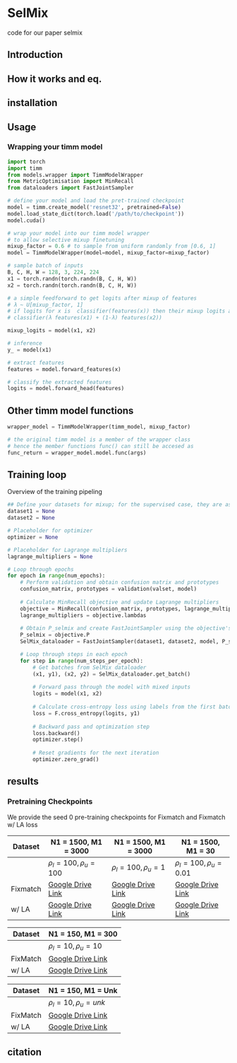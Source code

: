# SelMix
code for our paper selmix

## Introduction

## How it works and eq. 

## installation

## Usage

### Wrapping your timm model 
```python
import torch
import timm
from models.wrapper import TimmModelWrapper
from MetricOptimisation import MinRecall
from dataloaders import FastJointSampler

# define your model and load the pret-trained checkpoint
model = timm.create_model('resnet32', pretrained=False)
model.load_state_dict(torch.load('/path/to/checkpoint'))
model.cuda()

# wrap your model into our timm model wrapper 
# to allow selective mixup finetuning
mixup_factor = 0.6 # to sample from uniform randomly from [0.6, 1]
model = TimmModelWrapper(model=model, mixup_factor=mixup_factor)

# sample batch of inputs
B, C, H, W = 128, 3, 224, 224
x1 = torch.randn(torch.randn(B, C, H, W))
x2 = torch.randn(torch.randn(B, C, H, W))

# a simple feedforward to get logits after mixup of features
# λ ~ U[mixup_factor, 1]
# if logits for x is  classifier(features(x)) then their mixup logits are
# classifier(λ features(x1) + (1-λ) features(x2))

mixup_logits = model(x1, x2)

# inference 
y_ = model(x1)

# extract features 
features = model.forward_features(x)

# classify the extracted features
logits = model.forward_head(features)
```
## Other timm model functions
```python
wrapper_model = TimmModelWrapper(timm_model, mixup_factor)

# the original timm model is a member of the wrapper class
# hence the member functions func() can still be accesed as
func_return = wrapper_model.model.func(args)

```
## Training loop
Overview of the training pipeling

```python 
## Define your datasets for mixup; for the supervised case, they are assumed to be the same dataset
dataset1 = None
dataset2 = None 

# Placeholder for optimizer
optimizer = None

# Placeholder for Lagrange multipliers
lagrange_multipliers = None

# Loop through epochs
for epoch in range(num_epochs):
    # Perform validation and obtain confusion matrix and prototypes
    confusion_matrix, prototypes = validation(valset, model)
    
    # Calculate MinRecall objective and update Lagrange multipliers
    objective = MinRecall(confusion_matrix, prototypes, lagrange_multipliers)
    lagrange_multipliers = objective.lambdas
    
    # Obtain P_selmix and create FastJointSampler using the objective's P
    P_selmix = objective.P
    SelMix_dataloader = FastJointSampler(dataset1, dataset2, model, P_selmix)

    # Loop through steps in each epoch
    for step in range(num_steps_per_epoch):
        # Get batches from SelMix dataloader
        (x1, y1), (x2, y2) = SelMix_dataloader.get_batch()
        
        # Forward pass through the model with mixed inputs
        logits = model(x1, x2)
        
        # Calculate cross-entropy loss using labels from the first batch
        loss = F.cross_entropy(logits, y1)
        
        # Backward pass and optimization step
        loss.backward()
        optimizer.step()
        
        # Reset gradients for the next iteration
        optimizer.zero_grad()


```
## results
### Pretraining Checkpoints
We provide the seed 0 pre-training checkpoints for Fixmatch and Fixmatch w/ LA loss 

| Dataset  | N1 = 1500, M1 = 3000 | N1 = 1500, M1 = 3000 | N1 = 1500, M1 = 30  |
|----------|-----------------------|-----------------------|-----------------------|
|          | $\rho_l = 100, \rho_u = 100$ | $\rho_l = 100, \rho_u = 1$ | $\rho_l = 100, \rho_u = 0.01$ |
|     Fixmatch     | [Google Drive Link](insert_link_here) | [Google Drive Link](insert_link_here) | [Google Drive Link](insert_link_here) |
|     w/ LA     | [Google Drive Link](insert_link_here) | [Google Drive Link](insert_link_here) | [Google Drive Link](insert_link_here) |


| Dataset  | N1 = 150, M1 = 300  |
|----------|---------------------|
|          | $\rho_l = 10, \rho_u = 10$ |
|    FixMatch      | [Google Drive Link](insert_link_here) |
|    w/ LA      | [Google Drive Link](insert_link_here) |


| Dataset  | N1 = 150, M1 = Unk |
|----------|---------------------|
|          | $\rho_l = 10, \rho_u = unk$ |
|    FixMatch      | [Google Drive Link](insert_link_here) |
|    w/ LA      | [Google Drive Link](insert_link_here) |

## citation
